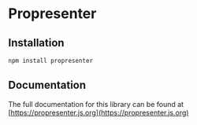 # Propresenter

## Installation
```bash
npm install propresenter
```

## Documentation
The full documentation for this library can be found at [https://propresenter.js.org](https://propresenter.js.org)
